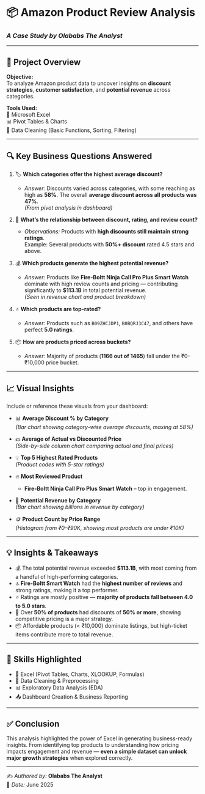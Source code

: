 # 📦 Amazon Product Review Analysis  
### _A Case Study by Olababs The Analyst_

---

## 📌 Project Overview

**Objective:**  
To analyze Amazon product data to uncover insights on **discount strategies**, **customer satisfaction**, and **potential revenue** across categories.

**Tools Used:**  
🧰 Microsoft Excel  
📊 Pivot Tables & Charts  
🧹 Data Cleaning (Basic Functions, Sorting, Filtering)

---

## 🔍 Key Business Questions Answered

1. 🏷️ **Which categories offer the highest average discount?**  
   - *Answer:* Discounts varied across categories, with some reaching as high as **58%**. The overall **average discount across all products was 47%**.  
     *(From pivot analysis in dashboard)*

2. 💬 **What’s the relationship between discount, rating, and review count?**  
   - *Observations:* Products with **high discounts still maintain strong ratings**.  
     Example: Several products with **50%+ discount** rated 4.5 stars and above.

3. 💰 **Which products generate the highest potential revenue?**  
   - *Answer:* Products like **Fire-Boltt Ninja Call Pro Plus Smart Watch** dominate with high review counts and pricing — contributing significantly to **$113.1B** in total potential revenue.  
     *(Seen in revenue chart and product breakdown)*

4. ⭐ **Which products are top-rated?**  
   - *Answer:* Products such as `B09ZHCJDP1`, `B0BQRJ3C47`, and others have perfect **5.0 ratings**.

5. 📦 **How are products priced across buckets?**  
   - *Answer:* Majority of products (**1166 out of 1465**) fall under the ₹0–₹10,000 price bucket.  

---

## 📈 Visual Insights

Include or reference these visuals from your dashboard:

- 📊 **Average Discount % by Category**  
  *(Bar chart showing category-wise average discounts, maxing at 58%)*

- 💵 **Average of Actual vs Discounted Price**  
  *(Side-by-side column chart comparing actual and final prices)*

- 💡 **Top 5 Highest Rated Products**  
  *(Product codes with 5-star ratings)*

- 🔥 **Most Reviewed Product**  
  - **Fire-Boltt Ninja Call Pro Plus Smart Watch** – top in engagement.

- 📌 **Potential Revenue by Category**  
  *(Bar chart showing billions in revenue by category)*

- 🪙 **Product Count by Price Range**  
  *(Histogram from ₹0–₹90K, showing most products are under ₹10K)*

---

## 💡 Insights & Takeaways

- 💰 The total potential revenue exceeded **$113.1B**, with most coming from a handful of high-performing categories.
- 🔝 **Fire-Boltt Smart Watch** had the **highest number of reviews** and strong ratings, making it a top performer.
- ⭐ Ratings are mostly positive — **majority of products fall between 4.0 to 5.0 stars**.
- 🧮 Over **50% of products** had discounts of **50% or more**, showing competitive pricing is a major strategy.
- 📦 Affordable products (< ₹10,000) dominate listings, but high-ticket items contribute more to total revenue.

---

## 🧠 Skills Highlighted

- 🔧 Excel (Pivot Tables, Charts, XLOOKUP, Formulas)
- 📂 Data Cleaning & Preprocessing
- 📊 Exploratory Data Analysis (EDA)
- 📤 Dashboard Creation & Business Reporting

---

## ✅ Conclusion

This analysis highlighted the power of Excel in generating business-ready insights. From identifying top products to understanding how pricing impacts engagement and revenue — **even a simple dataset can unlock major growth strategies** when explored correctly.

---

✍️ *Authored by:* **Olababs The Analyst**  
📅 *Date:* June 2025  
